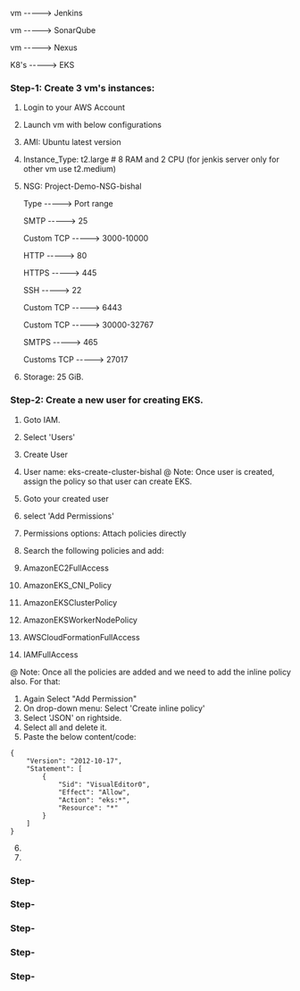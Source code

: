 vm -----> Jenkins

vm -----> SonarQube

vm -----> Nexus

K8's -----> EKS

### Step-1: Create 3 vm's instances:
1. Login to your AWS Account
2. Launch vm with below configurations
  1. AMI: Ubuntu latest version
  2. Instance_Type: t2.large # 8 RAM and 2 CPU (for jenkis server only for other vm use t2.medium)
  3. NSG: Project-Demo-NSG-bishal
     
     Type -----> Port range
     
     SMTP -----> 25
     
     Custom TCP -----> 3000-10000
     
     HTTP -----> 80
     
     HTTPS -----> 445
     
     SSH -----> 22
     
     Custom TCP -----> 6443
     
     Custom TCP -----> 30000-32767
     
     SMTPS -----> 465
     
     Customs TCP -----> 27017
     
  4. Storage: 25 GiB.
 

### Step-2: Create a new user for creating EKS.
1. Goto IAM.
2. Select 'Users'
3. Create User
4. User name: eks-create-cluster-bishal
@ Note: Once user is created, assign the policy so that user can create EKS.

1. Goto your created user
2. select 'Add Permissions'
3. Permissions options: Attach policies directly
4. Search the following policies and add:
  1. AmazonEC2FullAccess
  2. AmazonEKS_CNI_Policy
  3. AmazonEKSClusterPolicy
  4. AmazonEKSWorkerNodePolicy
  5. AWSCloudFormationFullAccess
  6. IAMFullAccess

@ Note: Once all the policies are added and we need to add the inline policy also. For that:
1. Again Select "Add Permission"
2. On drop-down menu: Select 'Create inline policy'
3. Select 'JSON' on rightside.
4. Select all and delete it.
5. Paste the below content/code:
```
{
    "Version": "2012-10-17",
    "Statement": [
        {
            "Sid": "VisualEditor0",
            "Effect": "Allow",
            "Action": "eks:*",
            "Resource": "*"
        }
    ]
}
```
6. 
8. 
### Step-

### Step-

### Step-

### Step-

### Step-
